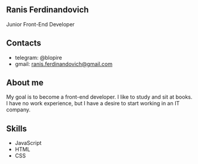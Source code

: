 ## Ranis Ferdinandovich
Junior Front-End Developer

## Contacts
* telegram: @blopire
* gmail: ranis.ferdinandovich@gmail.com

## About me
My goal is to become a front-end developer. I like to study and sit at books. I have no work experience, but I have a desire to start working in an IT company.

## Skills
* JavaScript
* HTML
* CSS